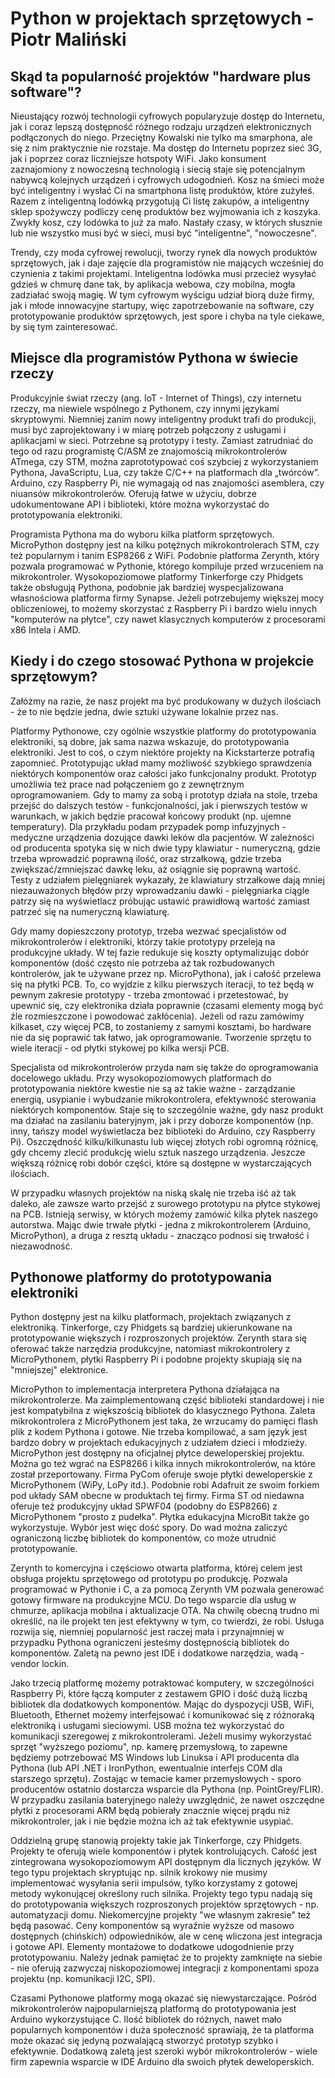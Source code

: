 # Python w projektach sprzętowych - Piotr Maliński

## Skąd ta popularność projektów "hardware plus software"?

Nieustający rozwój technologii cyfrowych popularyzuje dostęp do Internetu, jak
i coraz lepszą dostępność różnego rodzaju urządzeń elektronicznych
podłączonych do niego. Przeciętny Kowalski nie tylko ma smarphona, ale się
z nim praktycznie nie rozstaje. Ma dostęp do Internetu poprzez sieć 3G,
jak i poprzez coraz liczniejsze hotspoty WiFi. Jako konsument zaznajomiony
z nowoczesną technologią i siecią staje się potencjalnym nabywcą kolejnych
urządzeń i cyfrowych udogodnień. Kosz na śmieci może być inteligentny i wysłać
Ci na smartphona listę produktów, które zużyłeś. Razem z inteligentną lodówką
przygotują Ci listę zakupów, a inteligentny sklep spożywczy podliczy cenę
produktów bez wyjmowania ich z koszyka. Zwykły kosz, czy lodówka to już
za mało. Nastały czasy, w których słusznie lub nie wszystko musi być w sieci,
musi być "inteligentne", "nowoczesne".

Trendy, czy moda cyfrowej rewolucji, tworzy rynek dla nowych produktów
sprzętowych, jak i daje zajęcie dla programistów nie mających wcześniej do
czynienia z takimi projektami. Inteligentna lodówka musi przecież wysyłać
gdzieś w chmurę dane tak, by aplikacja webowa, czy mobilna, mogła zadziałać
swoją magię. W tym cyfrowym wyścigu udział biorą duże firmy, jak i młode
innowacyjne startupy, więc zapotrzebowanie na software, czy prototypowanie
produktów sprzętowych, jest spore i chyba na tyle ciekawe, by się tym
zainteresować.


## Miejsce dla programistów Pythona w świecie rzeczy

Produkcyjnie świat rzeczy (ang. IoT - Internet of Things),
czy internetu rzeczy, ma niewiele wspólnego
z Pythonem, czy innymi językami skryptowymi. Niemniej zanim nowy inteligentny
produkt trafi do produkcji, musi być zaprojektowany i w miarę potrzeb
połączony z usługami i aplikacjami w sieci. Potrzebne są prototypy i testy.
Zamiast zatrudniać do tego od razu programistę C/ASM ze znajomością
mikrokontrolerów ATmega, czy STM, można zaprototypować coś szybciej
z wykorzystaniem Pythona, JavaScriptu, Lua, czy także C/C++ na platformach
dla „twórców”. Arduino, czy Raspberry Pi, nie wymagają od nas znajomości
asemblera, czy niuansów mikrokontrolerów. Oferują łatwe w użyciu, dobrze
udokumentowane API i biblioteki, które można wykorzystać do prototypowania
elektroniki.

Programista Pythona ma do wyboru kilka platform sprzętowych. MicroPython
dostępny jest na kilku potężnych mikrokontrolerach STM, czy też popularnym i tanim
ESP8266 z WiFi. Podobnie platforma Zerynth, który pozwala programować
w Pythonie, którego kompiluje przed wrzuceniem na mikrokontroler.
Wysokopoziomowe platformy Tinkerforge czy Phidgets także obsługują Pythona,
podobnie jak bardziej wyspecjalizowana własnościowa platforma firmy Synapse.
Jeżeli potrzebujemy większej mocy obliczeniowej, to możemy skorzystać
z Raspberry Pi i bardzo wielu innych "komputerów na płytce", czy nawet klasycznych
komputerów z procesorami x86 Intela i AMD.


## Kiedy i do czego stosować Pythona w projekcie sprzętowym?

Załóżmy na razie, że nasz projekt ma być produkowany w dużych ilościach - że to
nie będzie jedna, dwie sztuki używane lokalnie przez nas.

Platformy Pythonowe, czy ogólnie wszystkie platformy do prototypowania
elektroniki, są dobre, jak sama nazwa wskazuje, do prototypowania elektroniki.
Jest to coś, o czym niektóre projekty na Kickstarterze potrafią zapomnieć. Prototypując
układ mamy możliwość szybkiego sprawdzenia niektórych komponentów oraz całości
jako funkcjonalny produkt. Prototyp umożliwia też prace nad połączeniem go
z zewnętrznym oprogramowaniem. Gdy to mamy za sobą i prototyp działa na stole,
trzeba przejść do dalszych testów - funkcjonalności, jak i pierwszych testów
w warunkach, w jakich będzie pracował końcowy produkt
(np. ujemne temperatury). Dla przykładu podam przypadek pomp infuzyjnych -
medyczne urządzenia dozujące dawki leków dla pacjentów. W zależności
od producenta spotyka się w nich dwie typy klawiatur - numeryczną, gdzie
trzeba wprowadzić poprawną ilość, oraz strzałkową, gdzie trzeba
zwiększać/zmniejszać dawkę leku, aż osiągnie się poprawną wartość. Testy
z udziałem pielęgniarek wykazały, że klawiatury strzałkowe dają mniej
niezauważonych błędów przy wprowadzaniu dawki - pielęgniarka ciągle patrzy się
na wyświetlacz próbując ustawić prawidłową wartość zamiast patrzeć się na
numeryczną klawiaturę.

Gdy mamy dopieszczony prototyp, trzeba wezwać specjalistów od mikrokontrolerów
i elektroniki, którzy takie prototypy przeleją na produkcyjne układy. W tej
fazie redukuje się koszty optymalizując dobór komponentów (dość często
nie potrzeba aż tak rozbudowanych kontrolerów, jak te używane przez np.
MicroPythona), jak i całość przelewa się na płytki PCB. To, co wyjdzie z kilku
pierwszych iteracji, to też będą w pewnym zakresie prototypy - trzeba zmontować
i przetestować, by upewnić się, czy elektronika działa poprawnie (czasami
elementy mogą być źle rozmieszczone i powodować zakłócenia). Jeżeli od razu
zamówimy kilkaset, czy więcej PCB, to zostaniemy z samymi kosztami, bo hardware
nie da się poprawić tak łatwo, jak oprogramowanie. Tworzenie sprzętu to wiele
iteracji - od płytki stykowej po kilka wersji PCB.

Specjalista od mikrokontrolerów przyda nam się także do oprogramowania
docelowego układu. Przy wysokopoziomowych platformach do prototypowania
niektóre kwestie nie są aż takie ważne - zarządzanie energią, usypianie
i wybudzanie mikrokontrolera, efektywność sterowania niektórych komponentów.
Staje się to szczególnie ważne, gdy nasz produkt ma działać na zasilaniu
bateryjnym, jak i przy doborze komponentów (np. inny, tańszy model
wyświetlacza bez biblioteki do Arduino, czy Raspberry Pi). Oszczędność
kilku/kilkunastu lub więcej złotych robi ogromną różnicę, gdy chcemy zlecić
produkcję wielu sztuk naszego urządzenia. Jeszcze większą różnicę robi dobór
części, które są dostępne w wystarczających ilościach.

W przypadku własnych projektów na niską skalę nie trzeba iść aż tak daleko,
ale zawsze warto przejść z surowego prototypu na płytce stykowej na PCB.
Istnieją serwisy, w których możemy zamówić kilka płytek naszego autorstwa.
Mając dwie trwałe płytki - jedna z mikrokontrolerem (Arduino, MicroPython),
a druga z resztą układu - znacząco podnosi się trwałość i niezawodność.


## Pythonowe platformy do prototypowania elektroniki

Python dostępny jest na kilku platformach, projektach związanych
z elektroniką. Tinkerforge, czy Phidgets są bardziej ukierunkowane
na prototypowanie większych i rozproszonych projektów. Zerynth stara się
oferować także narzędzia produkcyjne, natomiast mikrokontrolery z
MicroPythonem, płytki Raspberry Pi i podobne projekty skupiają się
na "mniejszej" elektronice.

MicroPython to implementacja interpretera Pythona działająca
na mikrokontrolerze. Ma zaimplementowaną część biblioteki standardowej
i nie jest kompatybilna z większością bibliotek do klasycznego Pythona. Zaleta
mikrokontrolera z MicroPythonem jest taka, że wrzucamy do pamięci flash plik
z kodem Pythona i gotowe. Nie trzeba kompilować, a sam język jest bardzo dobry
w projektach edukacyjnych z udziałem dzieci i młodzieży. MicroPython jest
dostępny na oficjalnej płytce deweloperskiej projektu. Można go też wgrać
na ESP8266 i kilka innych mikrokontrolerów, na które został przeportowany.
Firma PyCom oferuje swoje płytki deweloperskie z MicroPythonem
(WiPy, LoPy itd.). Podobnie robi Adafruit ze swoim forkiem pod układy SAM
obecne w produktach tej firmy. Firma ST od niedawna oferuje też produkcyjny
układ SPWF04 (podobny do ESP8266) z MicroPythonem "prosto z pudełka". Płytka
edukacyjna MicroBit także go wykorzystuje. Wybór jest więc dość spory. Do wad
można zaliczyć ograniczoną liczbę bibliotek do komponentów, co może utrudnić
prototypowanie.

Zerynth to komercyjna i częściowo otwarta platforma, której celem jest obsługa
projektu sprzętowego od prototypu po produkcję. Pozwala programować w Pythonie
i C, a za pomocą Zerynth VM pozwala generować gotowy firmware na produkcyjne
MCU. Do tego wsparcie dla usług w chmurze, aplikacja mobilna i aktualizacje
OTA. Na chwilę obecną trudno mi określić, na ile projekt ten jest efektywny
w tym, co twierdzi, że robi. Usługa rozwija się, niemniej popularność jest
raczej mała i przynajmniej w przypadku Pythona ograniczeni jesteśmy
dostępnością bibliotek do komponentów. Zaletą na pewno jest IDE i dodatkowe
narzędzia, wadą - vendor lockin.

Jako trzecią platformę możemy potraktować komputery, w szczególności
Raspberry Pi, które łączą komputer z zestawem GPIO i dość dużą liczbą bibliotek
dla dodatkowych komponentów. Mając do dyspozycji USB, WiFi, Bluetooth,
Ethernet możemy interfejsować i komunikować się z różnoraką elektroniką
i usługami sieciowymi. USB można też wykorzystać do komunikacji szeregowej
z mikrokontrolerami. Jeżeli musimy wykorzystać sprzęt "wyższego poziomu",
np. kamerę przemysłową, to zapewne będziemy potrzebować MS Windows lub Linuksa
i API producenta dla Pythona (lub API .NET i IronPython, ewentualnie interfejs COM
dla starszego sprzętu). Zostając w temacie kamer przemysłowych - sporo
producentów ostatnio dostarcza wsparcie dla Pythona (np. PointGrey/FLIR).
W przypadku zasilania bateryjnego należy uwzględnić, że nawet oszczędne płytki
z procesorami ARM będą pobierały znacznie więcej prądu niż mikrokontroler,
jak i nie będzie można ich aż tak efektywnie usypiać.

Oddzielną grupę stanowią projekty takie jak Tinkerforge, czy Phidgets.
Projekty te oferują wiele komponentów i płytek kontrolujących. Całość jest
zintegrowana wysokopoziomowym API dostępnym dla licznych języków. W tego typu
projektach skryptując np. silnik krokowy nie musimy implementować wysyłania
serii impulsów, tylko korzystamy z gotowej metody wykonującej określony ruch
silnika. Projekty tego typu nadają się do prototypowania większych
rozproszonych projektów sprzętowych - np. automatyzacji domu. Niekomercyjne
projekty "we własnym zakresie" też będą pasować. Ceny komponentów są wyraźnie
wyższe od masowo dostępnych (chińskich) odpowiedników, ale w cenę wliczona
jest integracja i gotowe API. Elementy montażowe to dodatkowe udogodnienie
przy prototypowaniu. Należy jednak pamiętać że to projekty zamknięte na
siebie - nie oferują zazwyczaj niskopoziomowej integracji z komponentami
spoza projektu (np. komunikacji I2C, SPI).

Czasami Pythonowe platformy mogą okazać się niewystarczające. Pośród
mikrokontrolerów najpopularniejszą platformą do prototypowania jest Arduino
wykorzystujące C. Ilość bibliotek do różnych, nawet mało popularnych
komponentów i duża społeczność sprawiają, że ta platforma może okazać się
jedyną pozwalającą stworzyć prototyp szybko i efektywnie. Dodatkową zaletą
jest szeroki wybór mikrokontrolerów - wiele firm zapewnia wsparcie w IDE
Arduino dla swoich płytek deweloperskich.
